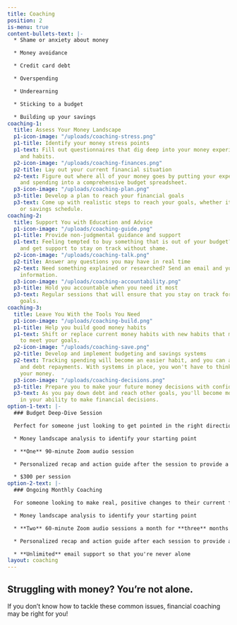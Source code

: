 ```yaml
---
title: Coaching
position: 2
is-menu: true
content-bullets-text: |-
  * Shame or anxiety about money

  * Money avoidance

  * Credit card debt

  * Overspending

  * Underearning

  * Sticking to a budget

  * Building up your savings
coaching-1:
  title: Assess Your Money Landscape
  p1-icon-image: "/uploads/coaching-stress.png"
  p1-title: Identify your money stress points
  p1-text: Fill out questionnaires that dig deep into your money experiences, mindset,
    and habits.
  p2-icon-image: "/uploads/coaching-finances.png"
  p2-title: Lay out your current financial situation
  p2-text: Figure out where all of your money goes by putting your expenses, income,
    and spending into a comprehensive budget spreadsheet.
  p3-icon-image: "/uploads/coaching-plan.png"
  p3-title: Develop a plan to reach your financial goals
  p3-text: Come up with realistic steps to reach your goals, whether it's a debt payment
    or savings schedule.
coaching-2:
  title: Support You with Education and Advice
  p1-icon-image: "/uploads/coaching-guide.png"
  p1-title: Provide non-judgmental guidance and support
  p1-text: Feeling tempted to buy something that is out of your budget? Send an email
    and get support to stay on track without shame.
  p2-icon-image: "/uploads/coaching-talk.png"
  p2-title: Answer any questions you may have in real time
  p2-text: Need something explained or researched? Send an email and you'll get the
    information.
  p3-icon-image: "/uploads/coaching-accountability.png"
  p3-title: Hold you accountable when you need it most
  p3-text: Regular sessions that will ensure that you stay on track for your financial
    goals.
coaching-3:
  title: Leave You With the Tools You Need
  p1-icon-image: "/uploads/coaching-build.png"
  p1-title: Help you build good money habits
  p1-text: Shift or replace current money habits with new habits that make it easier
    to meet your goals.
  p2-icon-image: "/uploads/coaching-save.png"
  p2-title: Develop and implement budgeting and savings systems
  p2-text: Tracking spending will become an easier habit, and you can automate savings
    and debt repayments. With systems in place, you won't have to think as much about
    your money.
  p3-icon-image: "/uploads/coaching-decisions.png"
  p3-title: Prepare you to make your future money decisions with confidence
  p3-text: As you pay down debt and reach other goals, you'll become more confident
    in your ability to make financial decisions.
option-1-text: |-
  ### Budget Deep-Dive Session

  Perfect for someone just looking to get pointed in the right direction or looking for answers to specific questions.

  * Money landscape analysis to identify your starting point

  * **One** 90-minute Zoom audio session

  * Personalized recap and action guide after the session to provide a clear way forward

  * $300 per session
option-2-text: |-
  ### Ongoing Monthly Coaching

  For someone looking to make real, positive changes to their current financial situation.

  * Money landscape analysis to identify your starting point

  * **Two** 60-minute Zoom audio sessions a month for **three** months

  * Personalized recap and action guide after each session to provide a clear way forward

  * **Unlimited** email support so that you're never alone
layout: coaching
---
```


## Struggling with money? You’re not alone.
If you don’t know how to tackle these common issues, financial coaching may be right for you!
